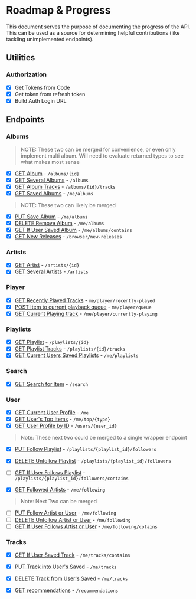 # Roadmap & Progress

This document serves the purpose of documenting the progress of the API. This can be used as a source for determining helpful contributions (like tackling unimplemented endpoints).

## Utilities

### Authorization

- [x] Get Tokens from Code
- [x] Get token from refresh token
- [x] Build Auth Login URL

## Endpoints

### Albums

> NOTE: These two can be merged for convenience, or even only implement multi album. Will need to evaluate returned types to see what makes most sense

- [x] [GET Album](https://developer.spotify.com/documentation/web-api/reference/#/operations/get-an-album) - `/albums/{id}`
- [x] [GET Several Albums](https://developer.spotify.com/documentation/web-api/reference/#/operations/get-multiple-albums) - `/albums`
- [x] [GET Album Tracks](https://developer.spotify.com/documentation/web-api/reference/#/operations/get-an-albums-tracks) - `/albums/{id}/tracks`
- [x] [GET Saved Albums](https://developer.spotify.com/documentation/web-api/reference/#/operations/get-users-saved-albums) - `/me/albums`

> NOTE: These two can likely be merged

- [x] [PUT Save Album](https://developer.spotify.com/documentation/web-api/reference/#/operations/save-albums-user) - `/me/albums`
- [x] [DELETE Remove Album](https://developer.spotify.com/documentation/web-api/reference/#/operations/remove-albums-user) - `/me/albums`
- [x] [GET If User Saved Album](https://developer.spotify.com/documentation/web-api/reference/#/operations/check-users-saved-albums) - `/me/albums/contains`
- [x] [GET New Releases](https://developer.spotify.com/documentation/web-api/reference/#/operations/get-new-releases) - `/browser/new-releases`

### Artists

- [x] [GET Artist](https://developer.spotify.com/documentation/web-api/reference/#/operations/get-an-artist) - `/artists/{id}`
- [x] [GET Several Artists](https://developer.spotify.com/documentation/web-api/reference/#/operations/get-several-artists) - `/artists`

### Player

- [x] [GET Recently Played Tracks](https://developer.spotify.com/documentation/web-api/reference/#/operations/get-recently-played) - `me/player/recently-played`
- [x] [POST Item to current playback queue](https://developer.spotify.com/documentation/web-api/reference/#/operations/add-to-queue) - `me/player/queue`
- [x] [GET Current Playing track](https://developer.spotify.com/documentation/web-api/reference/#/operations/get-the-users-currently-playing-track) - `/me/player/currently-playing`

### Playlists

- [x] [GET Playlist](https://developer.spotify.com/documentation/web-api/reference/#/operations/get-playlist) - `/playlists/{id}`
- [x] [GET Playlist Tracks](https://developer.spotify.com/documentation/web-api/reference/#/operations/get-playlists-tracks) - `/playlists/{id}/tracks`
- [x] [GET Current Users Saved Playlists](https://developer.spotify.com/documentation/web-api/reference/#/operations/get-a-list-of-current-users-playlists) - `/me/playlists`

### Search

- [x] [GET Search for Item](https://developer.spotify.com/documentation/web-api/reference/#/operations/search) - `/search`

### User

- [x] [GET Current User Profile](https://developer.spotify.com/documentation/web-api/reference/#/operations/get-current-users-profile) - `/me`
- [x] [GET User's Top Items](https://developer.spotify.com/documentation/web-api/reference/#/operations/get-users-top-artists-and-tracks) - `/me/top/{type}`
- [x] [GET User Profile by ID](https://developer.spotify.com/documentation/web-api/reference/#/operations/get-users-profile) - `/users/{user_id}`

> Note: These next two could be merged to a single wrapper endpoint

- [x] [PUT Follow Playlist](https://developer.spotify.com/documentation/web-api/reference/#/operations/follow-playlist) - `/playlists/{playlist_id}/followers`
- [x] [DELETE Unfollow Playlist](https://developer.spotify.com/documentation/web-api/reference/#/operations/unfollow-playlist) - `/playlists/{playlist_id}/followers`
- [ ] [GET If User Follows Playlist](https://developer.spotify.com/documentation/web-api/reference/#/operations/check-if-user-follows-playlist) - `/playlists/{playlist_id}/followers/contains`

- [x] [GET Followed Artists](https://developer.spotify.com/documentation/web-api/reference/#/operations/get-followed) - `/me/following`

> Note: Next Two can be merged

- [ ] [PUT Follow Artist or User](https://developer.spotify.com/documentation/web-api/reference/#/operations/follow-artists-users) - `/me/following`
- [ ] [DELETE Unfollow Artist or User](https://developer.spotify.com/documentation/web-api/reference/#/operations/unfollow-artists-users) - `/me/following`
- [ ] [GET If User Follows Artist or User](https://developer.spotify.com/documentation/web-api/reference/#/operations/check-current-user-follows) - `/me/following/cotains`

### Tracks

- [x] [GET If User Saved Track](https://developer.spotify.com/documentation/web-api/reference/#/operations/check-users-saved-tracks) - `/me/tracks/contains`
- [x] [PUT Track into User's Saved](https://developer.spotify.com/documentation/web-api/reference/#/operations/save-tracks-user) - `/me/tracks`
- [x] [DELETE Track from User's Saved](https://developer.spotify.com/documentation/web-api/reference/#/operations/remove-tracks-user) - `/me/tracks`

- [x] [GET recommendations](https://developer.spotify.com/documentation/web-api/reference/#/operations/get-recommendations) - `/recommendations`

